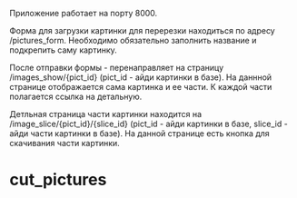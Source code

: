 Приложение работает на порту 8000.

Форма для загрузки картинки для перерезки находиться по адресу /pictures_form.
Необходимо обязательно заполнить название и подкрепить саму картинку.

После отправки формы - перенаправляет на страницу /images_show/{pict_id} (pict_id - айди картинки в базе).
На даннной странице отображается сама картинка и ее части. К каждой части полагается ссылка на детальную.

Детльная страница части картинки находится на /image_slice/{pict_id}/{slice_id} (pict_id - айди картинки в базе, 
slice_id - айди части картинки в базе). На данной странице есть кнопка для скачивания части картинки.




# cut_pictures
